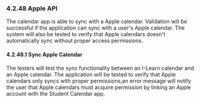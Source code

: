 ### 4.2.48 Apple API

The calendar app is able to sync with a Apple calendar. Validation will be successful if the application can sync with a user's Apple calendar. The system will also be tested to verify that Apple calendars doesn't automatically sync without proper access permissions. 

#### 4.2.48.1 Sync Apple Calendar

The testers will test the sync functionality between an I-Learn calendar and an Apple calendar. The application will be tested to verify that Apple calendars only syncs with proper permissions,an error message will notify the user that Apple calendars must acquire permission by linking an Apple account with the Student Calendar app. 
